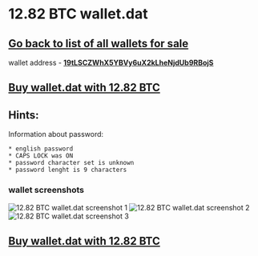 # 12.82 BTC wallet.dat

## [Go back to list of all wallets for sale](https://github.com/mady2077/walletBTC)

wallet address - **[19tLSCZWhX5YBVy6uX2kLheNjdUb9RBojS](https://www.blockchain.com/btc/address/19tLSCZWhX5YBVy6uX2kLheNjdUb9RBojS)**

## [Buy wallet.dat with 12.82 BTC](https://satoshidisk.com/pay/CBJad1)

## Hints:

Information about password: 
```
* english password
* CAPS LOCK was ON
* password character set is unknown
* password lenght is 9 characters
```


### wallet screenshots
![12.82 BTC wallet.dat screenshot 1](https://i.imgur.com/jnWO8Ap.png)
![12.82 BTC wallet.dat screenshot 2](https://i.imgur.com/muo7I87.png)
![12.82 BTC wallet.dat screenshot 3](https://i.imgur.com/3Mga7AL.png)

## [Buy wallet.dat with 12.82 BTC](https://satoshidisk.com/pay/CBJad1)